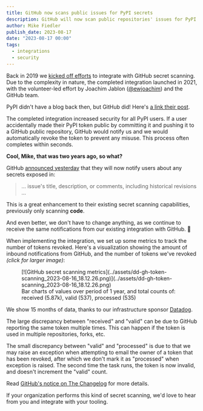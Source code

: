 ```yaml
---
title: GitHub now scans public issues for PyPI secrets
description: GitHub will now scan public repositories' issues for PyPI API tokens, and will notify repository owners when they are found.
author: Mike Fiedler
publish_date: 2023-08-17
date: "2023-08-17 00:00"
tags:
  - integrations
  - security
---
```


Back in 2019 we [kicked off efforts](https://github.com/pypi/warehouse/issues/6051)
to integrate with GitHub secret scanning.
Due to the complexity in nature, the completed integration launched in 2021,
with the volunteer-led effort by Joachim Jablon ([@ewjoachim](https://github.com/ewjoachim))
and the GitHub team.

PyPI didn't have a blog back then, but GitHub did!
Here's [a link their post](https://github.blog/changelog/2021-03-22-the-python-package-index-is-now-a-github-secret-scanning-integrator/).

The completed integration increased security for all PyPI users.
If a user accidentally made their PyPI token public by committing it
and pushing it to a GitHub public repository,
GitHub would notify us and we would automatically revoke the token to prevent any misuse.
This process often completes within seconds.

**Cool, Mike, that was two years ago, so what?**

GitHub [announced yesterday](https://github.blog/changelog/2023-08-16-secret-scanning-detects-secrets-in-issues-for-free-public-repositories/) that they will now notify users about any secrets exposed in:

> ... issue's title, description, or comments, including historical revisions ...

This is a great enhancement to their existing secret scanning capabilities,
previously only scanning **code**.

And even better, we don't have to change anything,
as we continue to receive the same notifications from our existing integration with GitHub. 🎉

When implementing the integration,
we set up some metrics to track the number of tokens revoked.
Here's a visualization showing the amount of inbound notifications from GitHub,
and the number of tokens we've revoked *(click for larger image)*:

<figure markdown>
  [![GitHub secret scanning metrics](../assets/dd-gh-token-scanning_2023-08-16_18.12.26.png)](../assets/dd-gh-token-scanning_2023-08-16_18.12.26.png)
  <figcaption>Bar charts of values over period of 1 year, and total counts of: received (5.87k), valid (537), processed (535)</figcaption>
</figure>

We show 15 months of data,
thanks to our infrastructure sponsor [Datadog](https://www.datadoghq.com/).

The large discrepancy between "received" and "valid" can be due to
GitHub reporting the same token multiple times.
This can happen if the token is used in multiple repositories, forks, etc.

The small discrepancy between "valid" and "processed" is due to that
we may raise an exception when attempting to email the owner of a token that has been revoked, after which we don't mark it as "processed" when exception is raised.
The second time the task runs, the token is now invalid, and doesn't increment the "valid" count.

Read [GitHub's notice on The Changelog](https://github.blog/changelog/2023-08-16-secret-scanning-detects-secrets-in-issues-for-free-public-repositories/)
for more details.

If your organization performs this kind of secret scanning,
we'd love to hear from you and integrate with your tooling.
